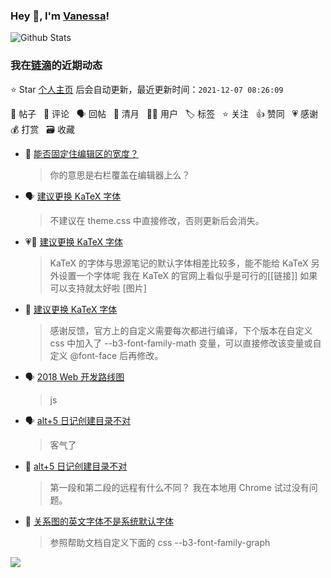 ### Hey 👋, I'm [Vanessa](http://vanessa.b3log.org/)!

![Github Stats](https://github-readme-stats.vercel.app/api?username=Vanessa219&show_icons=true)

<!--events start -->

### 我在[链滴](https://ld246.com)的近期动态

⭐️ Star [个人主页](https://github.com/Vanessa219/Vanessa219) 后会自动更新，最近更新时间：`2021-12-07 08:26:09`

📝 帖子 &nbsp; 💬 评论 &nbsp; 🗣 回帖 &nbsp; 🌙 清月 &nbsp; 👨‍💻 用户 &nbsp; 🏷️ 标签 &nbsp; ⭐️ 关注 &nbsp; 👍 赞同 &nbsp; 💗 感谢 &nbsp; 💰 打赏 &nbsp; 🗃 收藏

* 💬 [能否固定住编辑区的宽度？](https://ld246.com/article/1638760007356/comment/1638760873960#comments)

  > 你的意思是右栏覆盖在编辑器上么？
* 🗣 [建议更换 KaTeX 字体](https://ld246.com/article/1638704735003/comment/1638716116686#comments)

  > 不建议在 theme.css 中直接修改，否则更新后会消失。
* 💗📝 [建议更换 KaTeX 字体](https://ld246.com/article/1638704735003)

  > KaTeX 的字体与思源笔记的默认字体相差比较多，能不能给 KaTeX 另外设置一个字体呢 我在 KaTeX 的官网上看似乎是可行的[[链接]] 如果可以支持就太好啦 [图片]
* 💬 [建议更换 KaTeX 字体](https://ld246.com/article/1638704735003/comment/1638754735916#comments)

  > 感谢反馈，官方上的自定义需要每次都进行编译，下个版本在自定义 css 中加入了 --b3-font-family-math 变量，可以直接修改该变量或自定义 @font-face 后再修改。
* 🗣 [2018 Web 开发路线图](https://ld246.com/article/1516082033308/comment/1638686734694#comments)

  > js
* 🗣 [alt+5 日记创建目录不对](https://ld246.com/article/1638637947703/comment/1638690888280#comments)

  > 客气了
* 💬 [alt+5 日记创建目录不对](https://ld246.com/article/1638637947703/comment/1638675566172#comments)

  > 第一段和第二段的远程有什么不同？ 我在本地用 Chrome 试过没有问题。
* 💬 [关系图的英文字体不是系统默认字体](https://ld246.com/article/1638615889489/comment/1638625780302#comments)

  > 参照帮助文档自定义下面的 css --b3-font-family-graph


<!--events end -->

<a title="Hits" target="_blank" href="https://github.com/Vanessa219/Vanessa219"><img src="https://hits.b3log.org/Vanessa219/Vanessa219.svg"></a>
